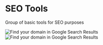 SEO Tools
=========

Group of basic tools for SEO purposes

![Find your domain in Google Search Results](http://i.imgur.com/pOV3N4m.png "Google Search Sesults")
![Find your domain in Google Search Results](http://i.imgur.com/ZoRk8TF.png "Google Search Sesults")
